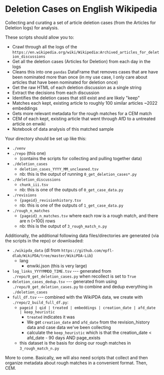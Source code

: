 # Deletion Cases on English Wikipedia
Collecting and curating a set of article deletion cases (from the Articles for Deletion logs) for analysis.

These scripts should allow you to:
* Crawl through all the logs of the `https://en.wikipedia.org/wiki/Wikipedia:Archived_articles_for_deletion_discussions`
* Get all the deletion cases (Articles for Deletion) from each day in the logs
* Cleans this into one `pandas` DataFrame that removes cases that are have been nominated more than once (in my use case, I only care about articles that have been nominated for deletion once)
* Get the raw HTML of each deletion discussion as a single string
* Extract the decisions from each discussion
* Identifies the deletion cases that still exist and are likely "keep"
* Matches each kept, existing article to roughly 100 similar articles ~2022 embeddings
* Gets more relevant metadata for the rough matches for a CEM match
* CEM of each kept, existing article that went through AfD to a untreated article on enwiki
* Notebook of data analysis of this matched sample

Your directory should be set up like this:

* `./venv`
* `./repo` (this one)
    * (contains the scripts for collecting and pulling together data)
* `./deletion_cases`
    * `deletion_cases_YYYY_MM_uncleaned.tsv`
    * nb: this is the output of running `0_get_deletion_cases*.py`
* `./deletion_discussions`
    * `chunk_iii.tsv`
    * nb: this is one of the outputs of `0_get_case_data.py`
* `./revisions`
    * `{pageid}_revisionhistory.tsv`
    * nb: this is one of the outputs of `1_get_case_data.py`
* `./rough_n_matches`
    * `{pageid}_n_matches.tsv` where each row is a rough match, and there are n (=100) rows
    * nb: this is the output of `3_rough_match_n.py`

Additionally, the additional following data files/directories are generated (via the scripts in the repo) or downloaded:
* `./wikipda_data` (dl from `https://github.com/epfl-dlab/WikiPDA/tree/master/WikiPDA-Lib`)
    * lang
        * enwiki.json (this is very large)
* `log_links_YYYYMMDD_TIME.tsv` --- generated from `./repo/0_get_deletion_cases.py` when recollect is set to `True`
* `deletion_cases_dedup.tsv` --- generated from using `./repo/0_get_deletion_cases.py` to combine and dedup everything in `./deletion_cases`
* `full_df.tsv` --- combined with the WikiPDA data, we create with `./repo/2_build_full_df.py`: 
    * `pageid | qid | treated | embeddings | creation_date | afd_date | keep_heuristic`
        * `treated` indicates it was 
        * We get `creation_date` and `afd_date` from the revision_history data and case data we've been collecting
        * calculate the `keep_heuristic` which is that the creation_date < afd_date - 90 days AND page_exists
    * this dataset is the basis for doing our rough matches in `3_rough_match_n.py`

More to come. Basically, we will also need scripts that collect and then organize metadata about rough matches in a convenient format. Then, CEM.

